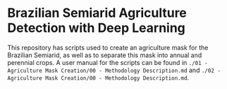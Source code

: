 # Brazilian Semiarid Agriculture Detection with Deep Learning

This repository has scripts used to create an agriculture mask for the Brazilian Semiarid, as well as to separate this mask into annual and perennial crops. A 
user manual for the scripts can be found in `./01 - Agriculture Mask Creation/00 - Methodology Description.md` and `./02 - Agriculture Mask Creation/00 - Methodology Description.md`.